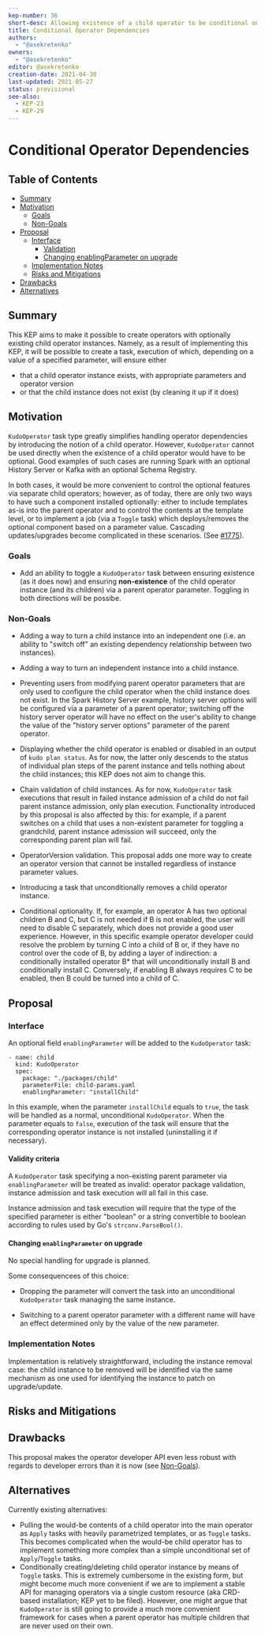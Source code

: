 ```yaml
---
kep-number: 36
short-desc: Allowing existence of a child operator to be conditional on a parameter value
title: Conditional Operator Dependencies
authors:
  - "@asekretenko"
owners:
  - "@asekretenko"
editor: @asekretenko
creation-date: 2021-04-30
last-updated: 2021-05-27
status: provisional
see-also:
  - KEP-23
  - KEP-29
---
```


# Conditional Operator Dependencies

## Table of Contents
* [Summary](#summary)
* [Motivation](#motivation)
  * [Goals](#goals)
  * [Non-Goals](#non-goals)
* [Proposal](#proposal)
  * [Interface](#interface)
     * [Validation](#validation)
     * [Changing enablingParameter on upgrade](#changing-enablingparameter-on-upgrade)
  * [Implementation Notes](#implementation-notes)
  * [Risks and Mitigations](#risks-and-mitigations)
* [Drawbacks](#drawbacks)
* [Alternatives](#alternatives)


## Summary

This KEP aims to make it possible to create operators with optionally existing child operator instances. Namely, as a result of implementing this KEP, it will be possible to create a task, execution of which, depending on a value of a specified parameter, will ensure either
 * that a child operator instance exists, with appropriate parameters and operator version
 * or that the child instance does not exist (by cleaning it up if it does)

## Motivation

`KudoOperator` task type greatly simplifies handling operator dependencies by introducing the notion of a child operator. However, `KudoOperator` cannot be used directly when the existence of a child operator would have to be optional. Good examples of such cases are running Spark with an optional History Server or Kafka with an optional Schema Registry.

In both cases, it would be more convenient to control the optional features via separate child operators; however, as of today, there are only two ways to have such a component installed optionally: either to include templates as-is into the parent operator and to control the contents at the template level, or to implement a job (via a `Toggle` task) which deploys/removes the optional component based on a parameter value. Cascading updates/upgrades become complicated in these scenarios. (See [#1775](https://github.com/kudobuilder/kudo/issues/1775)).

### Goals

* Add an ability to toggle a `KudoOperator` task between ensuring existence (as it does now) and ensuring **non-existence** of the child operator instance (and its children) via a parent operator parameter. Toggling in both directions will be possibe.

### Non-Goals

* Adding a way to turn a child instance into an independent one (i.e. an ability to "switch off" an existing dependency relationship between two instances).

* Adding a way to turn an independent instance into a child instance.

* Preventing users from modifying parent operator parameters that are only used to configure the child operator when the child instance does not exist. In the Spark History Server example, history server options will be configured via a parameter of a parent operator; switching off the history server operator will have no effect on the user's ability to change the value of the "history server options" parameter of the parent operator.

* Displaying whether the child operator is enabled or disabled in an output of `kudo plan status`. As for now, the latter only descends to the status of individual plan steps of the parent instance and tells nothing about the child instances; this KEP does not aim to change this.

* Chain validation of child instances. As for now, `KudoOperator` task executions that result in failed instance admission of a child do not fail parent instance admission, only plan execution. Functionality introduced by this proposal is also affected by this: for example, if a parent switches on a child that uses a non-existent parameter for toggling a grandchild, parent instance admission will succeed, only the corresponding parent plan will fail.

* OperatorVersion validation. This proposal adds one more way to create an operator version that cannot be installed regardless of instance parameter values.

* Introducing a task that unconditionally removes a child operator instance.

* Conditional optionality. If, for example, an operator A has two optional children B and C, but C is not needed if B is not enabled, the user will need to disable C separately, which does not provide a good user experience. However, in this specific example operator developer could resolve the problem by turning C into a child of B or, if they have no control over the code of B, by adding a layer of indirection: a conditionally installed operator B\* that will unconditionally install B and conditionally install C. Conversely, if enabling B always requires C to be enabled, then B could be turned into a child of C.

## Proposal

### Interface
An optional field `enablingParameter` will be added to the `KudoOperator` task:
```
- name: child
  kind: KudoOperator
  spec:
    package: "./packages/child"
    parameterFile: child-params.yaml
    enablingParameter: "installChild"
```
In this example, when the parameter `installChild` equals to `true`, the task will be handled as a normal, unconditional `KudoOperator`. When the parameter equals to `false`, execution of the task will ensure that the corresponding operator instance is not installed (uninstalling it if necessary).

#### Validity criteria
A `KudoOperator` task specifying a non-existing parent parameter via `enablingParameter` will be treated as invalid: operator package validation, instance admission and task execution will all fail in this case.

Instance admission and task execution will require that the type of the specified parameter is either "boolean" or a string convertible to boolean according to rules used by Go's `strconv.ParseBool()`.

#### Changing `enablingParameter` on upgrade
No special handling for upgrade is planned.

Some consequencees of this choice:
 * Dropping the parameter will convert the task into an unconditional `KudoOperator` task managing the same instance.

 * Switching to a parent operator parameter with a different name will have an effect determined only by the value of the new parameter.

### Implementation Notes

Implementation is relatively straightforward, including the instance removal case: the child instance to be removed will be identified via the same mechanism as one used for identifying the instance to patch on upgrade/update.

## Risks and Mitigations

## Drawbacks

This proposal makes the operator developer API even less robust with regards to developer errors than it is now (see [Non-Goals](#non-goals)).

## Alternatives

Currently existing alternatives:
 * Pulling the would-be contents of a child operator into the main operator as `Apply` tasks with heavily parametrized templates, or as `Toggle` tasks. This becomes complicated when the would-be child operator has to implement something more complex than a simple unconditional set of `Apply`/`Toggle` tasks.
 * Conditionally creating/deleting child operator instance by means of `Toggle` tasks. This is extremely cumbersome in the existing form, but might become much more convenient if we are to implement a stable API for managing operators via a single custom resource (aka CRD-based installation; KEP yet to be filed). However, one might argue that `KudoOperator` is still going to provide a much more convenient framework for cases when a parent operator has multiple children that are never used on their own.
